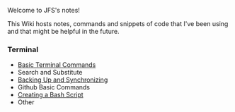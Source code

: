 Welcome to JFS's notes!

This Wiki hosts notes, commands and snippets of code that I've been using and that might be helpful in the future.

### Terminal
* [Basic Terminal Commands](https://github.com/juanfrans/notes/wiki/Basic-Terminal-Commands)
* Search and Substitute
* [Backing Up and Synchronizing](https://github.com/juanfrans/notes/wiki/Backing-Up-and-Synchronizing-Files-(Terminal))
* Github Basic Commands
* [Creating a Bash Script](https://github.com/juanfrans/notes/wiki/Creating-a-Bash-Script)
* Other